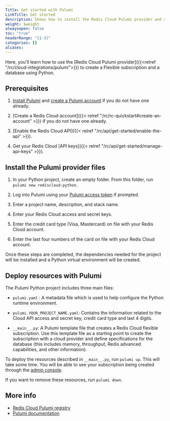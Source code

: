 ```yaml
---
Title: Get started with Pulumi
LinkTitle: Get started
description: Shows how to install the Redis Cloud Pulumi provider and create a subscription.
weight: $weight
alwaysopen: false
toc: "true"
headerRange: "[1-3]"
categories: []
aliases: 
---
```


Here, you'll learn how to use the [Redis Cloud Pulumi provider]({{<relref "/rc/cloud-integrations/pulumi">}}) to create a Flexible subscription and a database using Python.

## Prerequisites

1. [Install Pulumi](https://www.pulumi.com/docs/install/) and [create a Pulumi account](https://app.pulumi.com/signin) if you do not have one already.

1. [Create a Redis Cloud account]({{< relref  "/rc/rc-quickstart#create-an-account" >}}) if you do not have one already.

1. [Enable the Redis Cloud API]({{< relref  "/rc/api/get-started/enable-the-api" >}}).

1. Get your Redis Cloud [API keys]({{< relref  "/rc/api/get-started/manage-api-keys" >}}).

## Install the Pulumi provider files

1.  In your Python project, create an empty folder. From this folder, run `pulumi new rediscloud-python`.

1. Log into Pulumi using your [Pulumi access token](https://app.pulumi.com/account/tokens) if prompted.

1.  Enter a project name, description, and stack name.

1.  Enter your Redis Cloud access and secret keys.

1.  Enter the credit card type (Visa, Mastercard) on file with your Redis Cloud account.

1.  Enter the last four numbers of the card on file with your Redis Cloud account.

Once these steps are completed, the dependencies needed for the project will be installed and a Python virtual environment will be created.

## Deploy resources with Pulumi

The Pulumi Python project includes three main files:

- `pulumi.yaml` : A metadata file which is used to help configure the Python runtime environment.

- `pulumi.YOUR_PROJECT_NAME.yaml`: Contains the information related to the Cloud API access and secret key, credit card type and last 4 digits.

- `__main__.py`: A Pulumi template file that creates a Redis Cloud flexible subscription. Use this template file as a starting point to create the subscription with a cloud provider and define specifications for the database (this includes memory, throughput, Redis advanced capabilities, and other information).

To deploy the resources described in `__main__.py`, run `pulumi up`. This will take some time. You will be able to see your subscription being created through the [admin console](https://app.redislabs.com/).

If you want to remove these resources, run `pulumi down`.

## More info

- [Redis Cloud Pulumi registry](https://www.pulumi.com/registry/packages/rediscloud/)
- [Pulumi documentation](https://www.pulumi.com/docs/)
